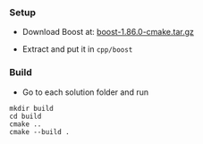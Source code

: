 ### Setup

- Download Boost at: [boost-1.86.0-cmake.tar.gz](https://github.com/boostorg/boost/releases/download/boost-1.86.0/boost-1.86.0-cmake.tar.gz)

- Extract and put it in `cpp/boost`

### Build

- Go to each solution folder and run

```
mkdir build
cd build
cmake ..
cmake --build .
```
